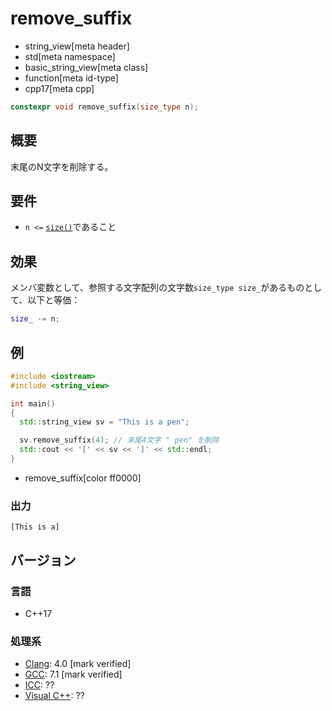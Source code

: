# remove_suffix
* string_view[meta header]
* std[meta namespace]
* basic_string_view[meta class]
* function[meta id-type]
* cpp17[meta cpp]

```cpp
constexpr void remove_suffix(size_type n);
```

## 概要
末尾のN文字を削除する。


## 要件
- `n <=` [`size()`](size.md)であること


## 効果
メンバ変数として、参照する文字配列の文字数`size_type size_`があるものとして、以下と等価：

```cpp
size_ -= n;
```


## 例
```cpp example
#include <iostream>
#include <string_view>

int main()
{
  std::string_view sv = "This is a pen";

  sv.remove_suffix(4); // 末尾4文字 " pen" を削除
  std::cout << '[' << sv << ']' << std::endl;
}
```
* remove_suffix[color ff0000]

### 出力
```
[This is a]
```

## バージョン
### 言語
- C++17

### 処理系
- [Clang](/implementation.md#clang): 4.0 [mark verified]
- [GCC](/implementation.md#gcc): 7.1 [mark verified]
- [ICC](/implementation.md#icc): ??
- [Visual C++](/implementation.md#visual_cpp): ??
